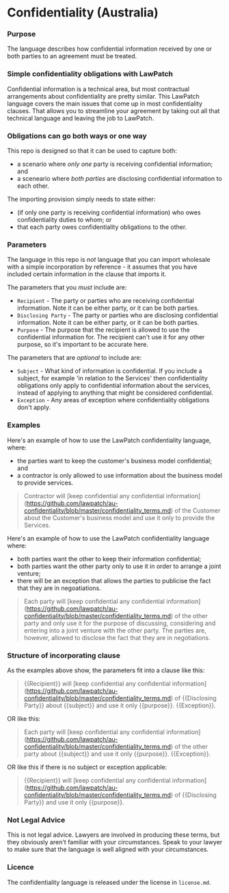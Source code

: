 # Confidentiality (Australia)

### Purpose
The language describes how confidential information received by one or both parties to an agreement must be treated.

### Simple confidentiality obligations with LawPatch
Confidential information is a technical area, but most contractual arrangements about confidentiality are pretty similar. This LawPatch language covers the main issues that come up in most confidentiality clauses. That allows you to streamline your agreement by taking out all that technical language and leaving the job to LawPatch.

### Obligations can go both ways or one way
This repo is designed so that it can be used to capture both:
- a scenario where *only one* party is receiving confidential information; and
- a sceneario where *both parties* are disclosing confidential information to each other.

The importing provision simply needs to state either:
- (if only one party is receiving confidential information) who owes confidentiality duties to whom; or
- that each party owes confidentiality obligations to the other.

### Parameters 
The language in this repo is *not* language that you can import wholesale with a simple incorporation by reference - it assumes that you have included certain information in the clause that imports it.

The parameters that you *must* include are: 
- `Recipient` - The party or parties who are receiving confidential information. Note it can be either party, or it can be both parties.
- `Disclosing Party` - The party or parties who are disclosing confidential information. Note it can be either party, or it can be both parties.
- `Purpose` - The purpose that the recipient is allowed to use the confidential information for. The recipient can't use it for any other purpose, so it's important to be accurate here.

The parameters that are *optional* to include are:
- `Subject` - What kind of information is confidential. If you include a subject, for example 'in relation to the Services' then confidentiality obligations only apply to confidential information about the services, instead of applying to anything that might be considered confidential. 
- `Exception` - Any areas of exception where confidentiality obligations don't apply.

### Examples

Here's an example of how to use the LawPatch confidentiality language, where:
- the parties want to keep the customer's business model confidential; and
- a contractor is only allowed to use information about the business model to provide services.

> Contractor will [keep confidential any confidential information] (https://github.com/lawpatch/au-confidentiality/blob/master/confidentiality_terms.md) of the Customer about the Customer's business model and use it only to provide the Services.

Here's an example of how to use the LawPatch confidentiality language where:
- both parties want the other to keep their information confidential; 
- both parties want the other party only to use it in order to arrange a joint venture;
- there will be an exception that allows the parties to publicise the fact that they are in negoatiations.

> Each party will [keep confidential any confidential information] (https://github.com/lawpatch/au-confidentiality/blob/master/confidentiality_terms.md) of the other party and only use it for the purpose of discussing, considering and entering into a joint venture with the other party. The parties are, however, allowed to disclose the fact that they are in negotiations.

### Structure of incorporating clause

As the examples above show, the parameters fit into a clause like this: 

> {{Recipient}} will [keep confidential any confidential information] (https://github.com/lawpatch/au-confidentiality/blob/master/confidentiality_terms.md) of {{Disclosing Party}} about {{subject}} and use it only {{purpose}}. {{Exception}}. 

OR like this: 

> Each party will [keep confidential any confidential information] (https://github.com/lawpatch/au-confidentiality/blob/master/confidentiality_terms.md) of the other party about {{subject}} and use it only {{purpose}}. {{Exception}}.

OR like this if there is no subject or exception applicable:

> {{Recipient}} will [keep confidential any confidential information] (https://github.com/lawpatch/au-confidentiality/blob/master/confidentiality_terms.md) of {{Disclosing Party}} and use it only {{purpose}}. 

### Not Legal Advice

This is not legal advice.  Lawyers are involved in producing these terms, but they obviously aren't familiar with your circumstances.  Speak to your lawyer to make sure that the language is well aligned with your circumstances.

### Licence

The confidentiality language is released under the license in `license.md`.
